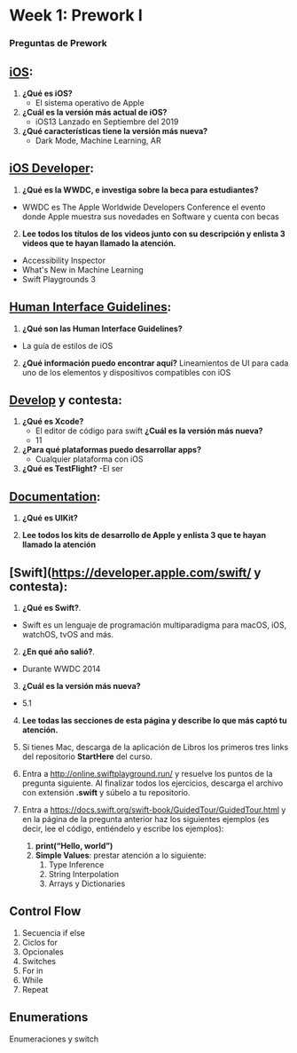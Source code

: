 # Week 1: Prework I

### Preguntas de Prework

## [iOS](https://www.apple.com/ios/ios-13/):

1.  **¿Qué es iOS?**
    - El sistema operativo de Apple
2.  **¿Cuál es la versión más actual de iOS?**
    - iOS13 Lanzado en Septiembre del 2019
3.  **¿Qué características tiene la versión más nueva?**
    - Dark Mode, Machine Learning, AR

## [iOS Developer](https://developer.apple.com/videos/wwdc2019/):

1.  **¿Qué es la WWDC, e investiga sobre la beca para estudiantes?**

- WWDC es The Apple Worldwide Developers Conference el evento donde Apple muestra sus novedades en Software y cuenta con becas

2.  **Lee todos los títulos de los videos junto con su descripción y enlista 3 videos que te hayan llamado la atención.**

- Accessibility Inspector
- What's New in Machine Learning
- Swift Playgrounds 3

## [Human Interface Guidelines](https://developer.apple.com/design/human-interface-guidelines/):

1.  **¿Qué son las Human Interface Guidelines?**

- La guía de estilos de iOS

2.  **¿Qué información puedo encontrar aquí?**
    Lineamientos de UI para cada uno de los elementos y dispositivos compatibles con iOS

## [Develop](https://developer.apple.com/develop/) y contesta:

1.  **¿Qué es Xcode?**
    - El editor de código para swift
      **¿Cuál es la versión más nueva?**
    - 11
2.  **¿Para qué plataformas puedo desarrollar apps?**
    - Cualquier plataforma con iOS
3.  **¿Qué es TestFlight?**
    -El ser

## [Documentation](https://developer.apple.com/documentation/):

1.  **¿Qué es UIKit?**

2.  **Lee todos los kits de desarrollo de Apple y enlista 3 que te hayan llamado la atención**

## [Swift](https://developer.apple.com/swift/ y contesta):

1.  **¿Qué es Swift?**.  
- Swift es un lenguaje de programación multiparadigma para macOS, iOS, watchOS, tvOS and más. 

2.  **¿En qué año salió?**.  
- Durante  WWDC 2014

3.  **¿Cuál es la versión más nueva?**
- 5.1

4.  **Lee todas las secciones de esta página y describe lo que más captó tu atención.**

5.  Si tienes Mac, descarga de la aplicación de Libros los primeros tres links del repositorio **StartHere** del curso.

6.  Entra a http://online.swiftplayground.run/ y resuelve los puntos de la pregunta siguiente. Al finalizar todos los ejercicios, descarga el archivo con extensión **.swift** y súbelo a tu repositorio.

7.  Entra a https://docs.swift.org/swift-book/GuidedTour/GuidedTour.html y en la página de la pregunta anterior haz los siguientes ejemplos (es decir, lee el código, entiéndelo y escribe los ejemplos):
    1.  **print(“Hello, world”)**
    2.  **Simple Values**: prestar atención a lo siguiente:
        1. Type Inference
        2. String Interpolation
        3. Arrays y Dictionaries

## Control Flow

1. Secuencia if else
2. Ciclos for
3. Opcionales
4. Switches
5. For in
6. While
7. Repeat

## Enumerations

Enumeraciones y switch
